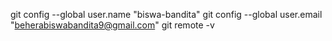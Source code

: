 git config --global user.name "biswa-bandita"
git config --global user.email "beherabiswabandita9@gmail.com"
git remote -v
